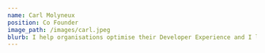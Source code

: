 ```yaml
---
name: Carl Molyneux
position: Co Founder
image_path: /images/carl.jpeg
blurb: I help organisations optimise their Developer Experience and I lead high-performing teams; currently within the Developer Experience Platform space. I draw on my extensive background in software engineering to understand and address the challenges faced by software engineering teams. My expertise lies in appreciating the value of how to apply the right practices and innovation for the problem in hand and driving the necessary changes to implement them effectively. With a track record of success in this domain, I am committed to fostering innovation and excellence in software engineering.
---
```



